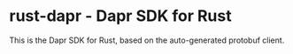 rust-dapr - Dapr SDK for Rust
===

This is the Dapr SDK for Rust, based on the auto-generated protobuf client.
